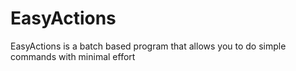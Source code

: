 # EasyActions
EasyActions is a batch based program that allows you to do simple commands with minimal effort
